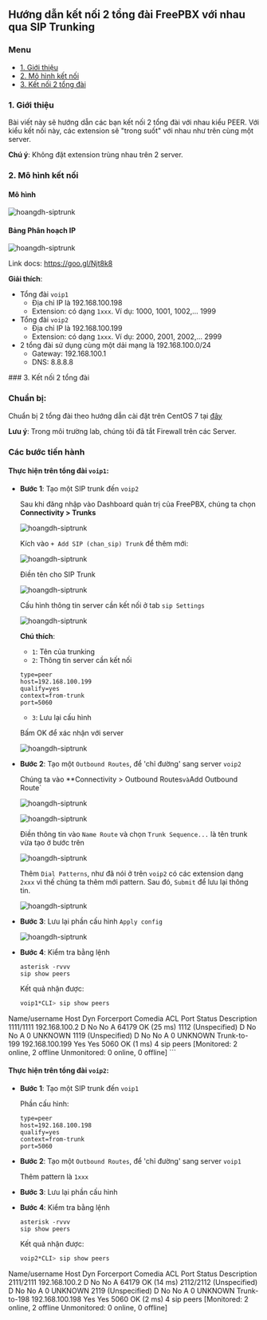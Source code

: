## Hướng dẫn kết nối 2 tổng đài FreePBX với nhau qua SIP Trunking

### Menu

- [1. Giới thiệu](#1)
- [2. Mô hình kết nối](#2)
- [3. Kết nối 2 tổng đài](#3)

<a name="1" />

### 1. Giới thiệu

Bài viết này sẽ hướng dẫn các bạn kết nối 2 tổng đài với nhau kiểu PEER. Với kiểu kết nối này, các extension sẽ "trong suốt" với nhau như trên cùng một server.

**Chú ý**: Không đặt extension trùng nhau trên 2 server.

<a name="2" />

### 2. Mô hình kết nối

#### Mô hình

![hoangdh-siptrunk](/images/sip-trunk.png)

#### Bảng Phân hoạch IP

![hoangdh-siptrunk](/images/sip-trunk-ip.png)

Link docs: https://goo.gl/Njt8k8

**Giải thích**:

- Tổng đài `voip1`
	- Địa chỉ IP là 192.168.100.198
	- Extension: có dạng `1xxx`. Ví dụ: 1000, 1001, 1002,... 1999
- Tổng đài `voip2`
	- Địa chỉ IP là 192.168.100.199
	- Extension: có dạng `1xxx`. Ví dụ: 2000, 2001, 2002,... 2999
- 2 tổng đài sử dụng cùng một dải mạng là 192.168.100.0/24
	- Gateway: 192.168.100.1
	- DNS: 8.8.8.8

<a name="3" />
### 3. Kết nối 2 tổng đài

### Chuẩn bị:

Chuẩn bị 2 tổng đài theo hướng dẫn cài đặt trên CentOS 7 tại [đây](1.Cai-dat-tren-CentOS-7.md)

**Lưu ý**: Trong môi trường lab, chúng tôi đã tắt Firewall trên các Server.

### Các bước tiến hành

#### Thực hiện trên tổng đài `voip1`:

- **Bước 1**: Tạo một SIP trunk đến `voip2`

	Sau khi đăng nhập vào Dashboard quản trị của FreePBX, chúng ta chọn **Connectivity > Trunks**

	![hoangdh-siptrunk](/images/trunk1-1.png)

	Kích vào `+ Add SIP (chan_sip) Trunk` để thêm mới:

	![hoangdh-siptrunk](/images/trunk1-2.png)

	Điền tên cho SIP Trunk

	![hoangdh-siptrunk](/images/trunk1-2-1.png)

	Cấu hình thông tin server cần kết nối ở tab `sip Settings`

	![hoangdh-siptrunk](/images/trunk1-2-2.png)

	**Chú thích**:
	- `1`: Tên của trunking
	- `2`: Thông tin server cần kết nối
	```
	type=peer
	host=192.168.100.199
	qualify=yes
	context=from-trunk
	port=5060
	```
	- `3`: Lưu lại cấu hình

	Bấm OK để xác nhận với server
	
	![hoangdh-siptrunk](/images/trunk1-2-3.png)
	
- **Bước 2**: Tạo một `Outbound Routes`, để 'chỉ đường' sang server `voip2`

	Chúng ta vào **Connectivity > Outbound Routes` và `Add Outbound Route`
	
	![hoangdh-siptrunk](/images/trunk1-3-1.png)
	
	![hoangdh-siptrunk](/images/trunk1-3-2.png)
	
	Điền thông tin vào `Name Route` và chọn `Trunk Sequence...` là tên trunk vừa tạo ở bước trên
	
	![hoangdh-siptrunk](/images/trunk1-3-3.png)
	
	Thêm `Dial Patterns`, như đã nói ở trên `voip2` có các extension dạng `2xxx`  vì thế chúng ta thêm mới pattern. Sau đó, `Submit` để lưu lại thông tin.
	
	![hoangdh-siptrunk](/images/trunk1-3-4.png)
	
- **Bước 3**: Lưu lại phần cấu hình `Apply config`

	![hoangdh-siptrunk](/images/trunk1-3-5.png)
	
- **Bước 4**: Kiểm tra bằng lệnh

	```
	asterisk -rvvv
	sip show peers
	```
	
	Kết quả nhận được:
	
	```sh
	voip1*CLI> sip show peers
Name/username             Host                                    Dyn Forcerport Comedia    ACL Port     Status      Description
1111/1111                 192.168.100.2                            D  No         No          A  64179    OK (25 ms)
1112                      (Unspecified)                            D  No         No          A  0        UNKNOWN
1119                      (Unspecified)                            D  No         No          A  0        UNKNOWN
Trunk-to-199              192.168.100.199                             Yes        Yes            5060     OK (1 ms)
4 sip peers [Monitored: 2 online, 2 offline Unmonitored: 0 online, 0 offline]
	```
	
#### Thực hiện trên tổng đài `voip2`:

- **Bước 1**: Tạo một SIP trunk đến `voip1`

	Phần cấu hình:
	```
	type=peer
	host=192.168.100.198
	qualify=yes
	context=from-trunk
	port=5060
	```

- **Bước 2**: Tạo một `Outbound Routes`, để 'chỉ đường' sang server `voip1`
	
	Thêm pattern là `1xxx`

- **Bước 3**: Lưu lại phần cấu hình

- **Bước 4**: Kiểm tra bằng lệnh

	```
	asterisk -rvvv
	sip show peers
	```
	
	Kết quả nhận được:
	
	```sh
	voip2*CLI> sip show peers
Name/username             Host                                    Dyn Forcerport Comedia    ACL Port     Status      Description
2111/2111                 192.168.100.2                            D  No         No          A  64179    OK (14 ms)
2112/2112                 (Unspecified)                            D  No         No          A  0        UNKNOWN
2119                      (Unspecified)                            D  No         No          A  0        UNKNOWN
Trunk-to-198              192.168.100.198                             Yes        Yes            5060     OK (2 ms)
4 sip peers [Monitored: 2 online, 2 offline Unmonitored: 0 online, 0 offline]
